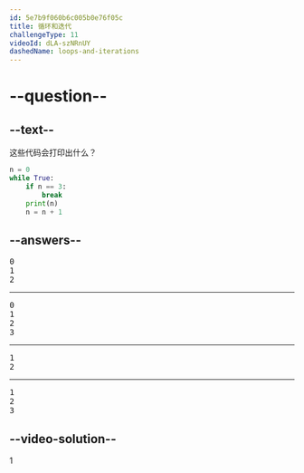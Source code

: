 ```yaml
---
id: 5e7b9f060b6c005b0e76f05c
title: 循环和迭代
challengeType: 11
videoId: dLA-szNRnUY
dashedName: loops-and-iterations
---
```


# --question--

## --text--

这些代码会打印出什么？

```python
n = 0
while True:
    if n == 3:
        break
    print(n)
    n = n + 1
```

## --answers--

<pre>0
1
2</pre>

---

<pre>0
1
2
3</pre>

---

<pre>1
2</pre>

---

<pre>1
2
3</pre>

## --video-solution--

1

